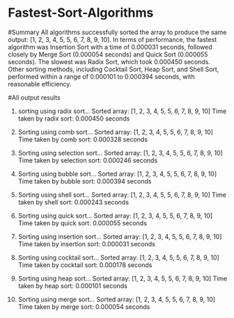 # Fastest-Sort-Algorithms


#Summary
All algorithms successfully sorted the array to produce the same output: [1, 2, 3, 4, 5, 5, 6, 7, 8, 9, 10]. In terms of performance, the fastest algorithm was Insertion Sort with a time of 0.000031 seconds, followed closely by Merge Sort (0.000054 seconds) and Quick Sort (0.000055 seconds). The slowest was Radix Sort, which took 0.000450 seconds. Other sorting methods, including Cocktail Sort, Heap Sort, and Shell Sort, performed within a range of 0.000101 to 0.000394 seconds, with reasonable efficiency.

#All output results

1. sorting using radix sort...
Sorted array: [1, 2, 3, 4, 5, 5, 6, 7, 8, 9, 10]
Time taken by radix sort: 0.000450 seconds

2. Sorting using comb sort...
Sorted array: [1, 2, 3, 4, 5, 5, 6, 7, 8, 9, 10]
Time taken by comb sort: 0.000328 seconds

3. Sorting using selection sort...
Sorted array: [1, 2, 3, 4, 5, 5, 6, 7, 8, 9, 10]
Time taken by selection sort: 0.000246 seconds

4. Sorting using bubble sort...
Sorted array: [1, 2, 3, 4, 5, 5, 6, 7, 8, 9, 10]
Time taken by bubble sort: 0.000394 seconds

5. Sorting using shell sort...
Sorted array: [1, 2, 3, 4, 5, 5, 6, 7, 8, 9, 10]
Time taken by shell sort: 0.000243 seconds

6. Sorting using quick sort...
Sorted array: [1, 2, 3, 4, 5, 5, 6, 7, 8, 9, 10]
Time taken by quick sort: 0.000055 seconds

7. Sorting using insertion sort...
Sorted array: [1, 2, 3, 4, 5, 5, 6, 7, 8, 9, 10]
Time taken by insertion sort: 0.000031 seconds

8. Sorting using cocktail sort...
Sorted array: [1, 2, 3, 4, 5, 5, 6, 7, 8, 9, 10]
Time taken by cocktail sort: 0.000178 seconds

9. Sorting using heap sort...
Sorted array: [1, 2, 3, 4, 5, 5, 6, 7, 8, 9, 10]
Time taken by heap sort: 0.000101 seconds

10. Sorting using merge sort...
Sorted array: [1, 2, 3, 4, 5, 5, 6, 7, 8, 9, 10]
Time taken by merge sort: 0.000054 seconds
